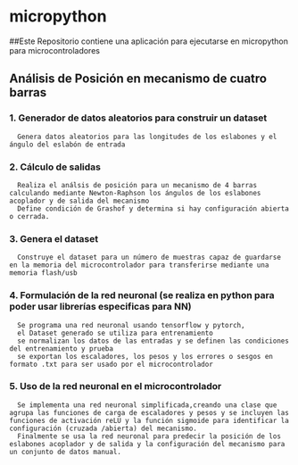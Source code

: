 # micropython
##Este Repositorio contiene una aplicación para ejecutarse en micropython para microcontroladores
## Análisis de Posición en mecanismo de cuatro barras
  ### 1. Generador de datos aleatorios para construir un dataset
      Genera datos aleatorios para las longitudes de los eslabones y el ángulo del eslabón de entrada
  ### 2. Cálculo de salidas
      Realiza el análsis de posición para un mecanismo de 4 barras calculando mediante Newton-Raphson los ángulos de los eslabones acoplador y de salida del mecanismo
      Define condición de Grashof y determina si hay configuración abierta o cerrada.
  ### 3. Genera el dataset
      Construye el dataset para un número de muestras capaz de guardarse en la memoria del microcontrolador para transferirse mediante una memoria flash/usb
  ### 4. Formulación de la red neuronal (se realiza en python para poder usar librerías especificas para NN)
      Se programa una red neuronal usando tensorflow y pytorch, 
      el Dataset generado se utiliza para entrenamiento
      se normalizan los datos de las entradas y se definen las condiciones del entrenamiento y prueba
      se exportan los escaladores, los pesos y los errores o sesgos en formato .txt para ser usado por el microcontrolador
  ### 5. Uso de la red neuronal en el microcontrolador
      Se implementa una red neuronal simplificada,creando una clase que agrupa las funciones de carga de escaladores y pesos y se incluyen las funciones de activación reLU y la función sigmoide para identificar la configuración (cruzada /abierta) del mecanismo.
      Finalmente se usa la red neuronal para predecir la posición de los eslabones acoplador y de salida y la configuración del mecanismo para un conjunto de datos manual.
      
